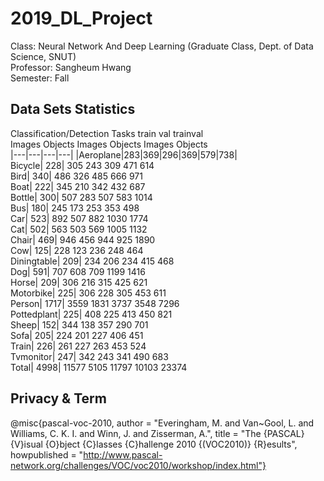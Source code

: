 # 2019_DL_Project

Class: Neural Network And Deep Learning (Graduate Class, Dept. of Data Science, SNUT) \
Professor: Sangheum Hwang \
Semester: Fall 


## Data Sets Statistics 
Classification/Detection Tasks
                  train	           val	         trainval <br>
              Images	Objects	Images	Objects	Images	Objects <br>
|---|---|---|---|
|Aeroplane|283|369|296|369|579|738| <br>
Bicycle|	       228|	    305	   243	   309	   471	    614 <br>
Bird|	         340|	    486	   326	   485	   666	    971	<br>
Boat|	         222|	    345	   210	   342	   432	    687	<br>
Bottle|	       300|	    507	   283	   507	   583	   1014	<br>
Bus|	           180|	    245	   173	   253	   353	    498	<br>
Car|	           523|	    892	   507	   882	  1030	   1774	<br>
Cat|	           502|	    563	   503	   569	  1005	   1132	<br>
Chair|	         469|	    946	   456	   944	   925	   1890	<br>
Cow|	           125|	    228	   123	   236	   248	    464	<br>
Diningtable|    209|	    234	   206	   234	   415	    468	<br>
Dog|	           591|	    707	   608	   709	  1199	   1416	<br>
Horse|	         209|	    306	   216	   315	   425	    621	<br>
Motorbike|	     225|	    306	   228	   305	   453	    611	<br>
Person|	      1717|	   3559	  1831	  3737	  3548	   7296	<br>
Pottedplant|	   225|	    408	   225	   413	   450	    821	<br>
Sheep|	         152|	    344	   138	   357	   290	    701	<br>
Sofa|	         205|	    224	   201	   227	   406	    451	<br>
Train|	         226|	    261	   227	   263	   453	    524	<br>
Tvmonitor|	     247|	    342	   243	   341	   490	    683	<br>
Total|       	4998|	  11577	  5105	 11797	 10103	  23374	<br>


## Privacy & Term 
@misc{pascal-voc-2010,
	author = "Everingham, M. and Van~Gool, L. and Williams, C. K. I. and Winn, J. and Zisserman, A.",
	title = "The {PASCAL} {V}isual {O}bject {C}lasses {C}hallenge 2010 {(VOC2010)} {R}esults",
	howpublished = "http://www.pascal-network.org/challenges/VOC/voc2010/workshop/index.html"}
